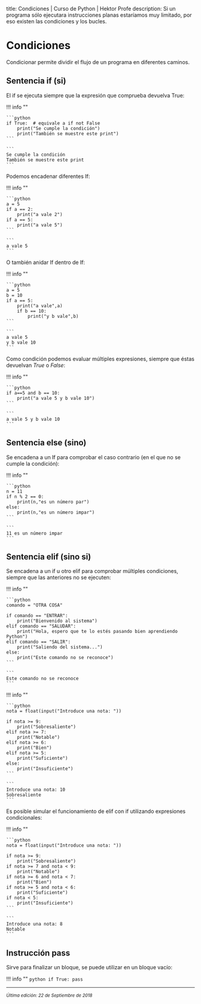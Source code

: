 title: Condiciones | Curso de Python | Hektor Profe
description: Si un programa sólo ejecutara instrucciones planas estaríamos muy limitado, por eso existen las condiciones y los bucles.

<style>

.admonition.note > .superfences-tabs > label:hover, .headerlink{
    color: #018dc5 !important;
}

.admonition.info{
    font-size: 100%;
}

.admonition.info label{
    font-size: 91%;
}

.admonition.note > .admonition-title {
    display: none;
}

</style>

# Condiciones

Condicionar permite dividir el flujo de un programa en diferentes caminos. 

## Sentencia if (si)

El if se ejecuta siempre que la expresión que comprueba devuelva True:

!!! info "" 
    
    ```python
    if True:  # equivale a if not False
        print("Se cumple la condición")
        print("También se muestre este print")
    ```

    ```
    Se cumple la condición
    También se muestre este print
    ```  

Podemos encadenar diferentes If:

!!! info "" 
    
    ```python
    a = 5
    if a == 2:
        print("a vale 2")
    if a == 5:
        print("a vale 5")
    ```

    ```
    a vale 5
    ```  

O también anidar If dentro de If:

!!! info "" 
    
    ```python
    a = 5
    b = 10
    if a == 5:
        print("a vale",a)
        if b == 10:
            print("y b vale",b)
    ```

    ```
    a vale 5
    y b vale 10
    ```

Como condición podemos evaluar múltiples expresiones, siempre que éstas devuelvan *True* o *False*:

!!! info "" 
    
    ```python
    if a==5 and b == 10:
        print("a vale 5 y b vale 10")
    ```

    ```
    a vale 5 y b vale 10
    ```

## Sentencia else (sino)

Se encadena a un If para comprobar el caso contrario (en el que no se cumple la condición):

!!! info "" 
    
    ```python
    n = 11
    if n % 2 == 0:
        print(n,"es un número par")
    else:
        print(n,"es un número impar")
    ```

    ```
    11 es un número impar
    ```

## Sentencia elif (sino si)

Se encadena a un if u otro elif para comprobar múltiples condiciones, siempre que las anteriores no se ejecuten:


!!! info "" 
    
    ```python
    comando = "OTRA COSA"

    if comando == "ENTRAR":
        print("Bienvenido al sistema")
    elif comando == "SALUDAR":
        print("Hola, espero que te lo estés pasando bien aprendiendo Python")
    elif comando == "SALIR":
        print("Saliendo del sistema...")
    else:
        print("Este comando no se reconoce")
    ```

    ```
    Este comando no se reconoce
    ```

!!! info "" 
    
    ```python
    nota = float(input("Introduce una nota: "))

    if nota >= 9:
        print("Sobresaliente")
    elif nota >= 7:
        print("Notable")
    elif nota >= 6:
        print("Bien")
    elif nota >= 5:
        print("Suficiente")
    else:
        print("Insuficiente")
    ```

    ```
    Introduce una nota: 10
    Sobresaliente
    ```

Es posible simular el funcionamiento de elif con if utilizando expresiones condicionales:

!!! info "" 
    
    ```python
    nota = float(input("Introduce una nota: "))

    if nota >= 9:
        print("Sobresaliente")
    if nota >= 7 and nota < 9:
        print("Notable")
    if nota >= 6 and nota < 7:
        print("Bien")
    if nota >= 5 and nota < 6:
        print("Suficiente")
    if nota < 5:
        print("Insuficiente")
    ```

    ```
    Introduce una nota: 8
    Notable
    ```

## Instrucción pass

Sirve para finalizar un bloque, se puede utilizar en un bloque vacío:

!!! info "" 
    ```python
    if True:
        pass
    ```

___
<small class="edited"><i>Última edición: 22 de Septiembre de 2018</i></small>